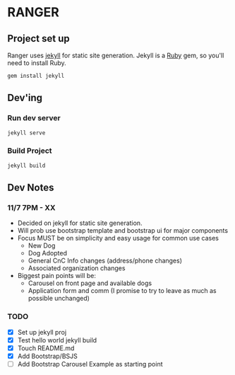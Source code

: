 # RANGER

## Project set up

Ranger uses [jekyll](http://jekyllrb.com/) for static site generation.
Jekyll is a [Ruby](https://www.ruby-lang.org/en/downloads/) gem, so you'll need to install Ruby.

```bash
gem install jekyll
```

## Dev'ing

### Run dev server
```bash
jekyll serve
```

### Build Project
```bash
jekyll build
```




## Dev Notes

### 11/7 7PM - XX
- Decided on jekyll for static site generation.
- Will prob use bootstrap template and bootstrap ui for major
	components
- Focus MUST be on simplicity and easy usage for common use cases
	- New Dog
	- Dog Adopted
	- General CnC Info changes (address/phone changes)
	- Associated organization changes
- Biggest pain points will be:
	- Carousel on front page and available dogs
	- Application form and comm (I promise to try to leave as much as possible
		unchanged)

### TODO
- [X] Set up jekyll proj
- [X] Test hello world jekyll build
- [X] Touch README.md
- [X] Add Bootstrap/BSJS
- [ ] Add Bootstrap Carousel Example as starting point
